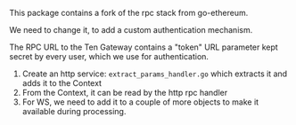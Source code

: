 This package contains a fork of the rpc stack from go-ethereum.

We need to change it, to add a custom authentication mechanism.

The RPC URL to the Ten Gateway contains a "token" URL parameter kept secret by every user, which we use for authentication.

1. Create an http service: `extract_params_handler.go` which extracts it and adds it to the Context
2. From the Context, it can be read by the http rpc handler
3. For WS, we need to add it to a couple of more objects to make it available during processing.
